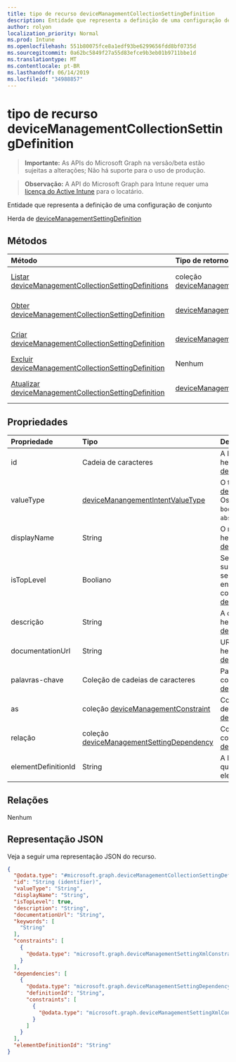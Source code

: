 ```yaml
---
title: tipo de recurso deviceManagementCollectionSettingDefinition
description: Entidade que representa a definição de uma configuração de conjunto
author: rolyon
localization_priority: Normal
ms.prod: Intune
ms.openlocfilehash: 551b80075fce8a1edf93be6299656fdd8bf0735d
ms.sourcegitcommit: 0a62bc5849f27a55d83efce9b3eb01b9711bbe1d
ms.translationtype: MT
ms.contentlocale: pt-BR
ms.lasthandoff: 06/14/2019
ms.locfileid: "34988857"
---
```

# <a name="devicemanagementcollectionsettingdefinition-resource-type"></a>tipo de recurso deviceManagementCollectionSettingDefinition

> **Importante:** As APIs do Microsoft Graph na versão/beta estão sujeitas a alterações; Não há suporte para o uso de produção.

> **Observação:** A API do Microsoft Graph para Intune requer uma [licença do Active Intune](https://go.microsoft.com/fwlink/?linkid=839381) para o locatário.

Entidade que representa a definição de uma configuração de conjunto


Herda de [deviceManagementSettingDefinition](../resources/intune-deviceintent-devicemanagementsettingdefinition.md)

## <a name="methods"></a>Métodos
|Método|Tipo de retorno|Descrição|
|:---|:---|:---|
|[Listar deviceManagementCollectionSettingDefinitions](../api/intune-deviceintent-devicemanagementcollectionsettingdefinition-list.md)|coleção [deviceManagementCollectionSettingDefinition](../resources/intune-deviceintent-devicemanagementcollectionsettingdefinition.md)|Listar Propriedades e relações dos objetos [deviceManagementCollectionSettingDefinition](../resources/intune-deviceintent-devicemanagementcollectionsettingdefinition.md) .|
|[Obter deviceManagementCollectionSettingDefinition](../api/intune-deviceintent-devicemanagementcollectionsettingdefinition-get.md)|[deviceManagementCollectionSettingDefinition](../resources/intune-deviceintent-devicemanagementcollectionsettingdefinition.md)|Leia as propriedades e as relações do objeto [deviceManagementCollectionSettingDefinition](../resources/intune-deviceintent-devicemanagementcollectionsettingdefinition.md) .|
|[Criar deviceManagementCollectionSettingDefinition](../api/intune-deviceintent-devicemanagementcollectionsettingdefinition-create.md)|[deviceManagementCollectionSettingDefinition](../resources/intune-deviceintent-devicemanagementcollectionsettingdefinition.md)|Criar um novo objeto [deviceManagementCollectionSettingDefinition](../resources/intune-deviceintent-devicemanagementcollectionsettingdefinition.md) .|
|[Excluir deviceManagementCollectionSettingDefinition](../api/intune-deviceintent-devicemanagementcollectionsettingdefinition-delete.md)|Nenhum|Exclui [deviceManagementCollectionSettingDefinition](../resources/intune-deviceintent-devicemanagementcollectionsettingdefinition.md).|
|[Atualizar deviceManagementCollectionSettingDefinition](../api/intune-deviceintent-devicemanagementcollectionsettingdefinition-update.md)|[deviceManagementCollectionSettingDefinition](../resources/intune-deviceintent-devicemanagementcollectionsettingdefinition.md)|Atualiza as propriedades de um objeto [deviceManagementCollectionSettingDefinition](../resources/intune-deviceintent-devicemanagementcollectionsettingdefinition.md) .|

## <a name="properties"></a>Propriedades
|Propriedade|Tipo|Descrição|
|:---|:---|:---|
|id|Cadeia de caracteres|A ID da definição de configuração herdada de [deviceManagementSettingDefinition](../resources/intune-deviceintent-devicemanagementsettingdefinition.md)|
|valueType|[deviceManangementIntentValueType](../resources/intune-deviceintent-devicemanangementintentvaluetype.md)|O tipo de dados do valor herdado de [deviceManagementSettingDefinition](../resources/intune-deviceintent-devicemanagementsettingdefinition.md). Os possíveis valores são: `integer`, `boolean`, `string`, `complex`, `collection`, `abstractComplex`.|
|displayName|String|O nome de exibição da configuração herdado de [deviceManagementSettingDefinition](../resources/intune-deviceintent-devicemanagementsettingdefinition.md)|
|isTopLevel|Booliano|Se a configuração for de nível superior, ela poderá ser configurada sem a necessidade de ser encapsulada em uma coleção ou configuração complexa herdada de [deviceManagementSettingDefinition](../resources/intune-deviceintent-devicemanagementsettingdefinition.md)|
|descrição|String|A descrição da configuração herdada de [deviceManagementSettingDefinition](../resources/intune-deviceintent-devicemanagementsettingdefinition.md)|
|documentationUrl|String|URL para definir a documentação herdada de [deviceManagementSettingDefinition](../resources/intune-deviceintent-devicemanagementsettingdefinition.md)|
|palavras-chave|Coleção de cadeias de caracteres|Palavras-chave associadas à configuração herdadas de [deviceManagementSettingDefinition](../resources/intune-deviceintent-devicemanagementsettingdefinition.md)|
|as|coleção [deviceManagementConstraint](../resources/intune-deviceintent-devicemanagementconstraint.md)|Conjunto de restrições para o valor de configuração herdado de [deviceManagementSettingDefinition](../resources/intune-deviceintent-devicemanagementsettingdefinition.md)|
|relação|coleção [deviceManagementSettingDependency](../resources/intune-deviceintent-devicemanagementsettingdependency.md)|Coleção de dependências em outras configurações herdadas de [deviceManagementSettingDefinition](../resources/intune-deviceintent-devicemanagementsettingdefinition.md)|
|elementDefinitionId|String|A ID de definição de configuração que descreve a aparência de cada elemento da coleção|

## <a name="relationships"></a>Relações
Nenhum

## <a name="json-representation"></a>Representação JSON
Veja a seguir uma representação JSON do recurso.
<!-- {
  "blockType": "resource",
  "keyProperty": "id",
  "@odata.type": "microsoft.graph.deviceManagementCollectionSettingDefinition"
}
-->
``` json
{
  "@odata.type": "#microsoft.graph.deviceManagementCollectionSettingDefinition",
  "id": "String (identifier)",
  "valueType": "String",
  "displayName": "String",
  "isTopLevel": true,
  "description": "String",
  "documentationUrl": "String",
  "keywords": [
    "String"
  ],
  "constraints": [
    {
      "@odata.type": "microsoft.graph.deviceManagementSettingXmlConstraint"
    }
  ],
  "dependencies": [
    {
      "@odata.type": "microsoft.graph.deviceManagementSettingDependency",
      "definitionId": "String",
      "constraints": [
        {
          "@odata.type": "microsoft.graph.deviceManagementSettingXmlConstraint"
        }
      ]
    }
  ],
  "elementDefinitionId": "String"
}
```





